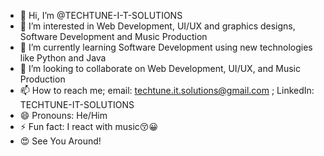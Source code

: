 - 👋 Hi, I’m @TECHTUNE-I-T-SOLUTIONS
- 👀 I’m interested in Web Development, UI/UX and graphics designs, Software Development and Music Production
- 🌱 I’m currently learning Software Development using new technologies like Python and Java
- 💞️ I’m looking to collaborate on Web Development, UI/UX, and Music Production
- 📫 How to reach me; email: techtune.it.solutions@gmail.com ; LinkedIn: TECHTUNE-IT-SOLUTIONS
- 😄 Pronouns: He/Him
- ⚡ Fun fact: I react with music😚😀
- 😍 See You Around!

<!---
TECHTUNE-I-T-SOLUTIONS/TECHTUNE-I-T-SOLUTIONS is a ✨ special ✨ repository because its `README.md` (this file) appears on your GitHub profile.
You can click the Preview link to take a look at your changes.
--->
